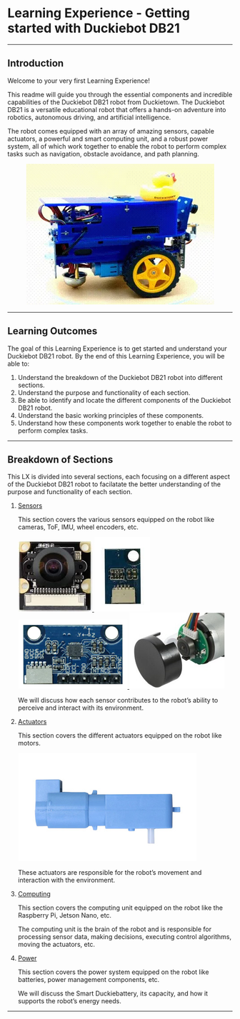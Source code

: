# Learning Experience - Getting started with Duckiebot DB21

---

## Introduction

Welcome to your very first Learning Experience!

This readme will guide you through the essential components and incredible capabilities of the Duckiebot DB21 robot from Duckietown.
The Duckiebot DB21 is a versatile educational robot that offers a hands-on adventure into robotics, autonomous driving, and artificial intelligence.

The robot comes equipped with an array of amazing sensors, capable actuators, a powerful and smart computing unit, and a robust power system, all of which work together to enable the robot to perform complex tasks such as navigation, obstacle avoidance, and path planning.

<div align="center">
<img src="images/DB21J4_turning.webp" alt="Rotating Duckiebot DB21">
</div>

---

## Learning Outcomes

The goal of this Learning Experience is to get started and understand your Duckiebot DB21 robot.
By the end of this Learning Experience, you will be able to:

1. Understand the breakdown of the Duckiebot DB21 robot into different sections.
2. Understand the purpose and functionality of each section.
3. Be able to identify and locate the different components of the Duckiebot DB21 robot.
4. Understand the basic working principles of these components.
5. Understand how these components work together to enable the robot to perform complex tasks.

---

## Breakdown of Sections

This LX is divided into several sections, each focusing on a different aspect of the Duckiebot DB21 robot to facilatate the better understanding of the purpose and functionality of each section.

1. [Sensors](sensors.md)

    This section covers the various sensors equipped on the robot like cameras, ToF, IMU, wheel encoders, etc.

    <div id="sensor_icons">
    <a href="sensors.md#camera">
        <img src="images/camera.jpg" alt="Camera" title="Camera">
    </a>
    <a href="sensors.md#tof-sensor">
        <img src="images/tof.jpg" alt="ToF Sensor" title="ToF Sensor">
    </a>
    <a href="sensors.md#imu">
        <img src="images/imu.png" alt="IMU" title="IMU">
    </a>
    <a href="sensors.md#encoders">
        <img src="images/encoder.jpg" alt="Encoders" title="Encoders">
    </a>
    </div>
    
    We will discuss how each sensor contributes to the robot’s ability to perceive and interact with its environment.

2. [Actuators](actuators.md)

    This section covers the different actuators equipped on the robot like motors.

    <div id="actuator_icons">
    <a href="actuators.md#motors">
        <img src="images/motor.jpg" alt="Motor" title="Motor">
    </a>
    </div>
    
    These actuators are responsible for the robot’s movement and interaction with the environment.

3. [Computing](computing.md)

    This section covers the computing unit equipped on the robot like the Raspberry Pi, Jetson Nano, etc.
    
    The computing unit is the brain of the robot and is responsible for processing sensor data, making decisions, executing control algorithms, moving the actuators, etc.

4. [Power](power.md)

    This section covers the power system equipped on the robot like batteries, power management components, etc.
    
    We will discuss the Smart Duckiebattery, its capacity, and how it supports the robot’s energy needs.

---
